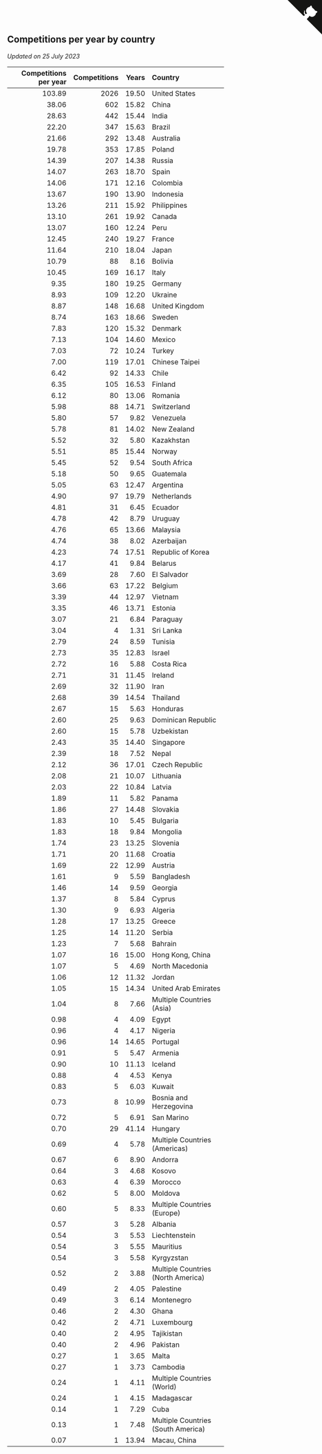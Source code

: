 ## Competitions per year by country

*Updated on 25 July 2023*

| Competitions per year | Competitions | Years | Country |
| ---: | ---: | ---: | :--- |
| 103.89 | 2026 | 19.50 | United States |
| 38.06 | 602 | 15.82 | China |
| 28.63 | 442 | 15.44 | India |
| 22.20 | 347 | 15.63 | Brazil |
| 21.66 | 292 | 13.48 | Australia |
| 19.78 | 353 | 17.85 | Poland |
| 14.39 | 207 | 14.38 | Russia |
| 14.07 | 263 | 18.70 | Spain |
| 14.06 | 171 | 12.16 | Colombia |
| 13.67 | 190 | 13.90 | Indonesia |
| 13.26 | 211 | 15.92 | Philippines |
| 13.10 | 261 | 19.92 | Canada |
| 13.07 | 160 | 12.24 | Peru |
| 12.45 | 240 | 19.27 | France |
| 11.64 | 210 | 18.04 | Japan |
| 10.79 | 88 | 8.16 | Bolivia |
| 10.45 | 169 | 16.17 | Italy |
| 9.35 | 180 | 19.25 | Germany |
| 8.93 | 109 | 12.20 | Ukraine |
| 8.87 | 148 | 16.68 | United Kingdom |
| 8.74 | 163 | 18.66 | Sweden |
| 7.83 | 120 | 15.32 | Denmark |
| 7.13 | 104 | 14.60 | Mexico |
| 7.03 | 72 | 10.24 | Turkey |
| 7.00 | 119 | 17.01 | Chinese Taipei |
| 6.42 | 92 | 14.33 | Chile |
| 6.35 | 105 | 16.53 | Finland |
| 6.12 | 80 | 13.06 | Romania |
| 5.98 | 88 | 14.71 | Switzerland |
| 5.80 | 57 | 9.82 | Venezuela |
| 5.78 | 81 | 14.02 | New Zealand |
| 5.52 | 32 | 5.80 | Kazakhstan |
| 5.51 | 85 | 15.44 | Norway |
| 5.45 | 52 | 9.54 | South Africa |
| 5.18 | 50 | 9.65 | Guatemala |
| 5.05 | 63 | 12.47 | Argentina |
| 4.90 | 97 | 19.79 | Netherlands |
| 4.81 | 31 | 6.45 | Ecuador |
| 4.78 | 42 | 8.79 | Uruguay |
| 4.76 | 65 | 13.66 | Malaysia |
| 4.74 | 38 | 8.02 | Azerbaijan |
| 4.23 | 74 | 17.51 | Republic of Korea |
| 4.17 | 41 | 9.84 | Belarus |
| 3.69 | 28 | 7.60 | El Salvador |
| 3.66 | 63 | 17.22 | Belgium |
| 3.39 | 44 | 12.97 | Vietnam |
| 3.35 | 46 | 13.71 | Estonia |
| 3.07 | 21 | 6.84 | Paraguay |
| 3.04 | 4 | 1.31 | Sri Lanka |
| 2.79 | 24 | 8.59 | Tunisia |
| 2.73 | 35 | 12.83 | Israel |
| 2.72 | 16 | 5.88 | Costa Rica |
| 2.71 | 31 | 11.45 | Ireland |
| 2.69 | 32 | 11.90 | Iran |
| 2.68 | 39 | 14.54 | Thailand |
| 2.67 | 15 | 5.63 | Honduras |
| 2.60 | 25 | 9.63 | Dominican Republic |
| 2.60 | 15 | 5.78 | Uzbekistan |
| 2.43 | 35 | 14.40 | Singapore |
| 2.39 | 18 | 7.52 | Nepal |
| 2.12 | 36 | 17.01 | Czech Republic |
| 2.08 | 21 | 10.07 | Lithuania |
| 2.03 | 22 | 10.84 | Latvia |
| 1.89 | 11 | 5.82 | Panama |
| 1.86 | 27 | 14.48 | Slovakia |
| 1.83 | 10 | 5.45 | Bulgaria |
| 1.83 | 18 | 9.84 | Mongolia |
| 1.74 | 23 | 13.25 | Slovenia |
| 1.71 | 20 | 11.68 | Croatia |
| 1.69 | 22 | 12.99 | Austria |
| 1.61 | 9 | 5.59 | Bangladesh |
| 1.46 | 14 | 9.59 | Georgia |
| 1.37 | 8 | 5.84 | Cyprus |
| 1.30 | 9 | 6.93 | Algeria |
| 1.28 | 17 | 13.25 | Greece |
| 1.25 | 14 | 11.20 | Serbia |
| 1.23 | 7 | 5.68 | Bahrain |
| 1.07 | 16 | 15.00 | Hong Kong, China |
| 1.07 | 5 | 4.69 | North Macedonia |
| 1.06 | 12 | 11.32 | Jordan |
| 1.05 | 15 | 14.34 | United Arab Emirates |
| 1.04 | 8 | 7.66 | Multiple Countries (Asia) |
| 0.98 | 4 | 4.09 | Egypt |
| 0.96 | 4 | 4.17 | Nigeria |
| 0.96 | 14 | 14.65 | Portugal |
| 0.91 | 5 | 5.47 | Armenia |
| 0.90 | 10 | 11.13 | Iceland |
| 0.88 | 4 | 4.53 | Kenya |
| 0.83 | 5 | 6.03 | Kuwait |
| 0.73 | 8 | 10.99 | Bosnia and Herzegovina |
| 0.72 | 5 | 6.91 | San Marino |
| 0.70 | 29 | 41.14 | Hungary |
| 0.69 | 4 | 5.78 | Multiple Countries (Americas) |
| 0.67 | 6 | 8.90 | Andorra |
| 0.64 | 3 | 4.68 | Kosovo |
| 0.63 | 4 | 6.39 | Morocco |
| 0.62 | 5 | 8.00 | Moldova |
| 0.60 | 5 | 8.33 | Multiple Countries (Europe) |
| 0.57 | 3 | 5.28 | Albania |
| 0.54 | 3 | 5.53 | Liechtenstein |
| 0.54 | 3 | 5.55 | Mauritius |
| 0.54 | 3 | 5.58 | Kyrgyzstan |
| 0.52 | 2 | 3.88 | Multiple Countries (North America) |
| 0.49 | 2 | 4.05 | Palestine |
| 0.49 | 3 | 6.14 | Montenegro |
| 0.46 | 2 | 4.30 | Ghana |
| 0.42 | 2 | 4.71 | Luxembourg |
| 0.40 | 2 | 4.95 | Tajikistan |
| 0.40 | 2 | 4.96 | Pakistan |
| 0.27 | 1 | 3.65 | Malta |
| 0.27 | 1 | 3.73 | Cambodia |
| 0.24 | 1 | 4.11 | Multiple Countries (World) |
| 0.24 | 1 | 4.15 | Madagascar |
| 0.14 | 1 | 7.29 | Cuba |
| 0.13 | 1 | 7.48 | Multiple Countries (South America) |
| 0.07 | 1 | 13.94 | Macau, China |


<a href="https://github.com/jonatanklosko/wca_statistics" class="github-corner" aria-label="View source on Github"><svg width="80" height="80" viewBox="0 0 250 250" style="fill:#151513; color:#fff; position: absolute; top: 0; border: 0; right: 0;" aria-hidden="true"><path d="M0,0 L115,115 L130,115 L142,142 L250,250 L250,0 Z"></path><path d="M128.3,109.0 C113.8,99.7 119.0,89.6 119.0,89.6 C122.0,82.7 120.5,78.6 120.5,78.6 C119.2,72.0 123.4,76.3 123.4,76.3 C127.3,80.9 125.5,87.3 125.5,87.3 C122.9,97.6 130.6,101.9 134.4,103.2" fill="currentColor" style="transform-origin: 130px 106px;" class="octo-arm"></path><path d="M115.0,115.0 C114.9,115.1 118.7,116.5 119.8,115.4 L133.7,101.6 C136.9,99.2 139.9,98.4 142.2,98.6 C133.8,88.0 127.5,74.4 143.8,58.0 C148.5,53.4 154.0,51.2 159.7,51.0 C160.3,49.4 163.2,43.6 171.4,40.1 C171.4,40.1 176.1,42.5 178.8,56.2 C183.1,58.6 187.2,61.8 190.9,65.4 C194.5,69.0 197.7,73.2 200.1,77.6 C213.8,80.2 216.3,84.9 216.3,84.9 C212.7,93.1 206.9,96.0 205.4,96.6 C205.1,102.4 203.0,107.8 198.3,112.5 C181.9,128.9 168.3,122.5 157.7,114.1 C157.9,116.9 156.7,120.9 152.7,124.9 L141.0,136.5 C139.8,137.7 141.6,141.9 141.8,141.8 Z" fill="currentColor" class="octo-body"></path></svg></a><style>.github-corner:hover .octo-arm{animation:octocat-wave 560ms ease-in-out}@keyframes octocat-wave{0%,100%{transform:rotate(0)}20%,60%{transform:rotate(-25deg)}40%,80%{transform:rotate(10deg)}}@media (max-width:500px){.github-corner:hover .octo-arm{animation:none}.github-corner .octo-arm{animation:octocat-wave 560ms ease-in-out}}</style>
